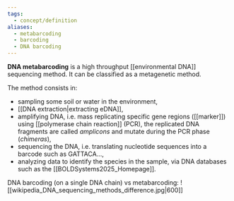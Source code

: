 ```yaml
---
tags:
  - concept/definition
aliases:
  - metabarcoding
  - barcoding
  - DNA barcoding
---
```

**DNA metabarcoding** is a high throughput [[environmental DNA]] sequencing method. It can be classified as a metagenetic method.

The method consists in:
- sampling some soil or water in the environment,
- [[DNA extraction|extracting eDNA]],
- amplifying DNA, i.e. mass replicating specific gene regions ([[marker]]) using [[polymerase chain reaction]] (PCR), the replicated DNA fragments are called *amplicons* and mutate during the PCR phase (*chimeras*),
- sequencing the DNA, i.e. translating nucleotide sequences into a barcode such as GATTACA...,
- analyzing data to identify the species in the sample, via DNA databases such as the [[BOLDSystems2025_Homepage]].

DNA barcoding (on a single DNA chain) vs metabarcoding:
![[wikipedia_DNA_sequencing_methods_difference.jpg|600]]